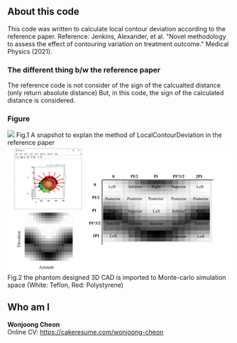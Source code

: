 ## About this code  
This code was written to calculate local contour deviation according to the reference paper. 
Reference: Jenkins, Alexander, et al. "Novel methodology to assess the effect of contouring variation on treatment outcome." Medical Physics (2021).  

### The different thing b/w the reference paper  
The reference code is not consider of the sign of the calcualted distance (only return absolute distance)
But, in this code, the sign of the calculated distance is considered. 


### Figure    
<img src = https://github.com/wjcheon/LocalContourDeviation_Matlab/blob/master/Local%20contour%20deviation/figure1.PNG />
Fig.1 A snapshot to explan the method of LocalContourDeviation in the reference paper
  
  
<img src = https://github.com/wjcheon/LocalContourDeviation_Matlab/blob/master/Local%20contour%20deviation/figure2.PNG />
Fig.2 the phantom designed 3D CAD is imported to Monte-carlo simulation space (White: Teflon, Red: Polystyrene)  


## Who am I 
**Wonjoong Cheon**  
Online CV: https://cakeresume.com/wonjoong-cheon
